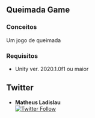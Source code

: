## Queimada Game

### Conceitos

Um jogo de queimada

### Requisitos

-  Unity ver. 2020.1.0f1 ou maior

## Twitter 

* **Matheus Ladislau** 
<br>[![Twitter Follow](https://img.shields.io/twitter/url?label=Montanha&style=social&url=https%3A%2F%2Ftwitter.com%2Fteus96)](https://twitter.com/teus96)
